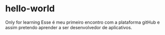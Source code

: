 # hello-world
Only for learning
Esse é meu primeiro encontro com a plataforma gitHub e assim pretendo aprender a ser desenvolvedor de aplicativos.
